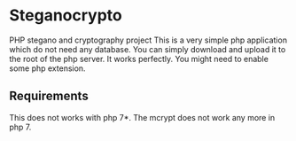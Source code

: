 # Steganocrypto
PHP stegano and cryptography project
This is a very simple php application which do not need any database.
You can simply download and upload it to the root of the php server. It works perfectly. 
You might need to enable some php extension.

## Requirements
This does not works with php 7*. The mcrypt does not work any more in php 7.
